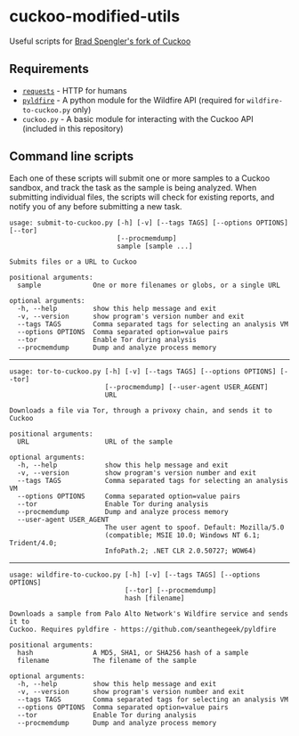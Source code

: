 # cuckoo-modified-utils
Useful scripts for [Brad Spengler's fork of Cuckoo](https://github.com/spender-sandbox/cuckoo-modified)

## Requirements
- [`requests`](https://pypi.python.org/pypi/requests/) - HTTP for humans
- [`pyldfire`](https://github.com/seanthegeek/pyldfire) - A python module for the Wildfire API (required for
`wildfire-to-cuckoo.py` only)
- `cuckoo.py` - A basic module for interacting with the Cuckoo API (included in this repository)

## Command line scripts

Each one of these scripts will submit one or more samples to a Cuckoo sandbox, and track the task as the sample is
being analyzed. When submitting individual files, the scripts will check for existing reports, and notify you of any
before submitting a new task.

    usage: submit-to-cuckoo.py [-h] [-v] [--tags TAGS] [--options OPTIONS] [--tor]
                               [--procmemdump]
                               sample [sample ...]
    
    Submits files or a URL to Cuckoo
    
    positional arguments:
      sample             One or more filenames or globs, or a single URL
    
    optional arguments:
      -h, --help         show this help message and exit
      -v, --version      show program's version number and exit
      --tags TAGS        Comma separated tags for selecting an analysis VM
      --options OPTIONS  Comma separated option=value pairs
      --tor              Enable Tor during analysis
      --procmemdump      Dump and analyze process memory

--------------------------------------------------------------------------------

    usage: tor-to-cuckoo.py [-h] [-v] [--tags TAGS] [--options OPTIONS] [--tor]
                            [--procmemdump] [--user-agent USER_AGENT]
                            URL
    
    Downloads a file via Tor, through a privoxy chain, and sends it to Cuckoo
    
    positional arguments:
      URL                   URL of the sample
    
    optional arguments:
      -h, --help            show this help message and exit
      -v, --version         show program's version number and exit
      --tags TAGS           Comma separated tags for selecting an analysis VM
      --options OPTIONS     Comma separated option=value pairs
      --tor                 Enable Tor during analysis
      --procmemdump         Dump and analyze process memory
      --user-agent USER_AGENT
                            The user agent to spoof. Default: Mozilla/5.0
                            (compatible; MSIE 10.0; Windows NT 6.1; Trident/4.0;
                            InfoPath.2; .NET CLR 2.0.50727; WOW64)

-----------------------------------------------------------------------------

    usage: wildfire-to-cuckoo.py [-h] [-v] [--tags TAGS] [--options OPTIONS]
                                 [--tor] [--procmemdump]
                                 hash [filename]
    
    Downloads a sample from Palo Alto Network's Wildfire service and sends it to
    Cuckoo. Requires pyldfire - https://github.com/seanthegeek/pyldfire
    
    positional arguments:
      hash               A MD5, SHA1, or SHA256 hash of a sample
      filename           The filename of the sample
    
    optional arguments:
      -h, --help         show this help message and exit
      -v, --version      show program's version number and exit
      --tags TAGS        Comma separated tags for selecting an analysis VM
      --options OPTIONS  Comma separated option=value pairs
      --tor              Enable Tor during analysis
      --procmemdump      Dump and analyze process memory
 